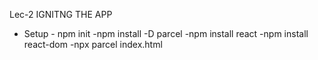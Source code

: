 


Lec-2 IGNITNG THE APP
- Setup
       - npm init
       -npm install -D parcel
       -npm install react
       -npm install react-dom
       -npx parcel index.html
